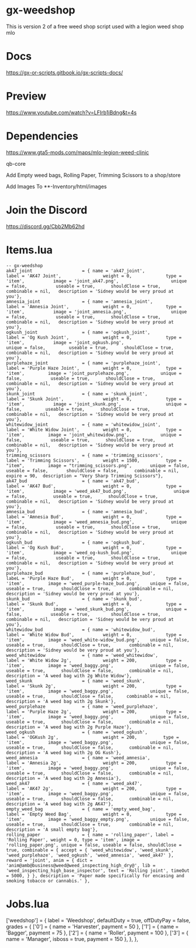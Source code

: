 # gx-weedshop
This is version 2 of a free weed shop script used with a legion weed shop mlo 

# Docs
https://gx-or-scripts.gitbook.io/gx-scripts-docs/

# Preview
https://www.youtube.com/watch?v=LFIrb1iBdng&t=4s

# Dependencies
https://www.gta5-mods.com/maps/mlo-legion-weed-clinic

qb-core

Add Empty weed bags, Rolling Paper, Trimming Scissors to a shop/store

Add Images To **-Inventory/html/images

# Join the Discord
https://discord.gg/Cbb2Mb62hd

# Items.lua
	  
    -- gx-weedshop 
    ak47_joint					 = { name = 'ak47_joint', 			  	  	      label = 'AK47 Joint', 			   weight = 0, 		       type = 'item', 		    image = 'joint_ak47.png', 				     unique = false, 	       useable = true, 	    shouldClose = true,       combinable = nil,   description = 'Sidney would be very proud at you'},
    amnesia_joint				 = { name = 'amnesia_joint', 			  	      label = 'Amnesia Joint', 			   weight = 0, 		       type = 'item', 		    image = 'joint_amnesia.png', 			     unique = false, 	       useable = true, 	    shouldClose = true,       combinable = nil,   description = 'Sidney would be very proud at you'},
    ogkush_joint				 = { name = 'ogkush_joint', 			  	      label = 'Og Kush Joint', 			   weight = 0, 		       type = 'item', 		    image = 'joint_ogkush.png', 				   unique = false,         useable = true, 	    shouldClose = true,       combinable = nil,   description = 'Sidney would be very proud at you'},
    purplehaze_joint			 = { name = 'purplehaze_joint', 			  	  label = 'Purple Haze Joint', 		   weight = 0, 		       type = 'item',         image = 'joint_purplehaze.png', 			 unique = false, 	       useable = true, 	    shouldClose = true,       combinable = nil,   description = 'Sidney would be very proud at you'},
    skunk_joint		             = { name = 'skunk_joint', 			     	      label = 'Skunk Joint', 			   weight = 0, 		       type = 'item', 		    image = 'joint_skunk.png', 			       unique = false, 	       useable = true, 	    shouldClose = true,       combinable = nil,   description = 'Sidney would be very proud at you'},
    whitewidow_joint			 = { name = 'whitewidow_joint', 			  	  label = 'White Widow Joint', 		   weight = 0, 		       type = 'item',         image = 'joint_whitewidow.png', 			 unique = false, 	       useable = true, 	    shouldClose = true,       combinable = nil,   description = 'Sidney would be very proud at you'},
    trimming_scissors	 	     = { name = 'trimming_scissors',           	      label = 'Trimming Scissors',         weight = 1500,          type = "item",         image = "trimming_scissors.png", 	     unique = false, 	       useable = false, 	  shouldClose = false,      combinable = nil,   expire = 90,  description = "Very Sharp Trimming Scissors"},
    ak47_bud					 = { name = 'ak47_bud', 			  	  	      label = 'AK47 Bud', 				   weight = 0, 		       type = 'item', 		    image = 'weed_ak47_bud.png', 				  unique = false, 	       useable = true, 	    shouldClose = true,       combinable = nil,   description = 'Sidney would be very proud at you'},
    amnesia_bud			         = { name = 'amnesia_bud', 			  	          label = 'Amnesia Bud', 			   weight = 0, 		       type = 'item', 		    image = 'weed_amnesia_bud.png', 			 unique = false, 	       useable = true, 	    shouldClose = true,      combinable = nil,   description = 'Sidney would be very proud at you'},
    ogkush_bud				     = { name = 'ogkush_bud', 			  	          label = 'Og Kush Bud', 			   weight = 0, 		       type = 'item', 		    image = 'weed_og-kush_bud.png', 			 unique = false, 	       useable = true,     	shouldClose = true,       combinable = nil,   description = 'Sidney would be very proud at you'},
    purplehaze_bud			     = { name = 'purplehaze_bud', 			  	      labeL = 'Purple Haze Bud', 		   weight = 0, 		       type = 'item',         image = 'weed_purple-haze_bud.png', 	 unique = false, 	       useable = true, 	    shouldClose = true,       combinable = nil,   description = 'Sidney would be very proud at you'},
    skunk_bud				     = { name = 'skunk_bud', 			     	      label = 'Skunk Bud', 				   weight = 0, 		       type = 'item', 		    image = 'weed_skunk_bud.png', 			   unique = false,       	 useable = true, 	    shouldClose = true,       combinable = nil,   description = 'Sidney would be very proud at you'},
    whitewidow_bud 			     = { name = 'whitewidow_bud', 			  	      label = 'White Widow Bud', 		   weight = 0, 		       type = 'item',         image = 'weed_white-widow_bud.png', 	 unique = false, 	       useable = true, 	    shouldClose = true,       combinable = nil,   description = 'Sidney would be very proud at you'},
    weed_whitewidow              = { name = 'weed_whitewidow',                   label = 'White Widow 2g',            weight = 200,           type = 'item',         image = 'weed_baggy.png',              unique = false,         useable = true,      shouldClose = false,      combinable = nil,   description = 'A weed bag with 2g White Widow'},
    weed_skunk                   = { name = 'weed_skunk',                         label = 'Skunk 2g',                  weight = 200,           type = 'item',         image = 'weed_baggy.png',              unique = false,         useable = true,      shouldClose = false,     combinable = nil,   description = 'A weed bag with 2g Skunk'},
    weed_purplehaze              = { name = 'weed_purplehaze',                   label = 'Purple Haze 2g',            weight = 200,           type = 'item',         image = 'weed_baggy.png',              unique = false,         useable = true,      shouldClose = false,      combinable = nil,   description = 'A weed bag with 2g Purple Haze'},
    weed_ogkush                  = { name = 'weed_ogkush',                       label = 'OGKush 2g',                 weight = 200,          type = 'item',         image = 'weed_baggy.png',              unique = false,         useable = true,      shouldClose = false,      combinable = nil,   description = 'A weed bag with 2g OG Kush'},
    weed_amnesia                 = { name = 'weed_amnesia',                       label = 'Amnesia 2g',                weight = 200,           type = 'item',         image = 'weed_baggy.png',              unique = false,         useable = true,      shouldClose = false,      combinable = nil,   description = 'A weed bag with 2g Amnesia'},
    weed_ak47                    = { name = 'weed_ak47',                          label = 'AK47 2g',                   weight = 200,           type = 'item',         image = 'weed_baggy.png',              unique = false,         useable = true,      shouldClose = false,      combinable = nil,   description = 'A weed bag with 2g AK47'},
    empty_weed_bag               = { name = 'empty_weed_bag',                     label = 'Empty Weed Bag',            weight = 0,             type = 'item',         image = 'weed_baggy_empty.png',        unique = false,         useable = true,      shouldClose = true,       combinable = nil,   description = 'A small empty bag'},
    rolling_paper                = { name = 'rolling_paper', label = 'Rolling Paper', weight = 0, type = 'item', image = 'rolling_paper.png', unique = false, useable = false, shouldClose = true, combinable = { accept = { 'weed_whitewidow', 'weed_skunk', 'weed_purplehaze', 'weed_ogkush', 'weed_amnesia', 'weed_ak47' }, reward = 'joint', anim = { dict = 'anim@amb@business@weed@weed_inspecting_high_dry@', lib = 'weed_inspecting_high_base_inspector', text = 'Rolling joint', timeOut = 5000, } }, description = 'Paper made specifically for encasing and smoking tobacco or cannabis.' },
	
# Jobs.lua
['weedshop'] = { 
        label = 'Weedshop', 
        defaultDuty = true, 
        offDutyPay = false, 
        grades = { 
            ['0'] = { 
                name = 'Harvester', 
                payment = 50 }, 
            ['1'] = { 
                    name = 'Bagger', 
                    payment = 75 }, 
            ['2'] = { 
                        name = 'Roller', 
                    payment = 100 }, 
            ['3'] = { 
                name = 'Manager', 
                isboss = true, 
                payment = 150 
            }, 
        }, 
    },

